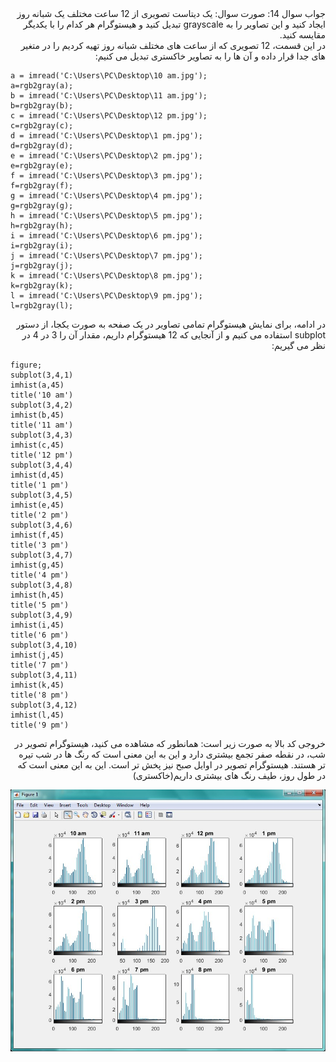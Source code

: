 <div dir="rtl">
جواب سوال 14:
  صورت سوال: یک دیتاست تصویری از 12 ساعت مختلف یک شبانه روز ایجاد کنید و این تصاویر را به grayscale تبدیل کنید و هیستوگرام هر کدام را با یکدیگر مقایسه کنید.
</div>

<div dir="rtl">
در این قسمت، 12 تصویری که از ساعت های مختلف شبانه روز تهیه کردیم را در متغیر های جدا قرار داده و آن ها را به تصاویر خاکستری تبدیل می کنیم:
</div>

```
a = imread('C:\Users\PC\Desktop\10 am.jpg');
a=rgb2gray(a);
b = imread('C:\Users\PC\Desktop\11 am.jpg');
b=rgb2gray(b);
c = imread('C:\Users\PC\Desktop\12 pm.jpg');
c=rgb2gray(c);
d = imread('C:\Users\PC\Desktop\1 pm.jpg');
d=rgb2gray(d);
e = imread('C:\Users\PC\Desktop\2 pm.jpg');
e=rgb2gray(e);
f = imread('C:\Users\PC\Desktop\3 pm.jpg');
f=rgb2gray(f);
g = imread('C:\Users\PC\Desktop\4 pm.jpg');
g=rgb2gray(g);
h = imread('C:\Users\PC\Desktop\5 pm.jpg');
h=rgb2gray(h);
i = imread('C:\Users\PC\Desktop\6 pm.jpg');
i=rgb2gray(i);
j = imread('C:\Users\PC\Desktop\7 pm.jpg');
j=rgb2gray(j);
k = imread('C:\Users\PC\Desktop\8 pm.jpg');
k=rgb2gray(k);
l = imread('C:\Users\PC\Desktop\9 pm.jpg');
l=rgb2gray(l);
```

<div dir="rtl">
در ادامه، برای نمایش هیستوگرام تمامی تصاویر در یک صفحه به صورت یکجا، از دستور subplot استفاده می کنیم و از آنجایی که 12 هیستوگرام داریم، مقدار آن را 3 در 4 در نظر می گیریم:
</div>

```
figure;
subplot(3,4,1)
imhist(a,45)
title('10 am')
subplot(3,4,2)
imhist(b,45)
title('11 am')
subplot(3,4,3)
imhist(c,45)
title('12 pm')
subplot(3,4,4)
imhist(d,45)
title('1 pm')
subplot(3,4,5)
imhist(e,45)
title('2 pm')
subplot(3,4,6)
imhist(f,45)
title('3 pm')
subplot(3,4,7)
imhist(g,45)
title('4 pm')
subplot(3,4,8)
imhist(h,45)
title('5 pm')
subplot(3,4,9)
imhist(i,45)
title('6 pm')
subplot(3,4,10)
imhist(j,45)
title('7 pm')
subplot(3,4,11)
imhist(k,45)
title('8 pm')
subplot(3,4,12)
imhist(l,45)
title('9 pm')
```

<div dir="rtl">
خروجی کد بالا به صورت زیر است:
همانطور که مشاهده می کنید، هیستوگرام تصویر در شب، در نقطه صفر تجمع بیشتری دارد و این به این معنی است که رنگ ها در شب تیره تر هستند. هیستوگرام تصویر در اوایل صبح نیز پخش تر است. این به این معنی است که در طول روز، طیف رنگ های بیشتری داریم(خاکستری)
</div>

![khorooji](02562.jpg)
